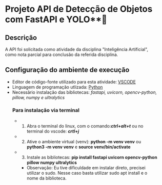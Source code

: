 # Projeto API de Detecção de Objetos com FastAPI e YOLO**🚀
## Descrição
A API foi solicitada como atividade da disciplina "Inteligência Artificial", como nota parcial para conclusão da referida disciplina.

## Configuração do ambiente de execução
* Editor de código-fonte utilizado para esta atividade: [VSCODE](https://code.visualstudio.com/Download)
* Linguagem de programação utlizada: [Python](https://www.python.org/downloads/)
* Necessãrio instalação das bibliotecas: _fastapi, uvicorn, opencv-python, pillow, numpy e ultralytics_
    ### Para instalação via terminal
     * 1. Abra o terminal do linux, com o comando:**_ctrl+alt+t_** ou no terminal do vscode: **_crtl+j_**
     * 2. Ative o ambiente virtual (venv):  **python -m venv venv**  ou **python3 -m venv venv**  e   **source venv/bin/activate**
     * 3. Instale as bibliotecas: **pip install fastapi uvicorn opencv-python pillow numpy ultralytics**
        * Observação: Eu tive dificuldade em instalar direto, precisei utilizar o sudo. Nesse caso basta utilizar sudo apt install e o nome da biblioteca.

    

